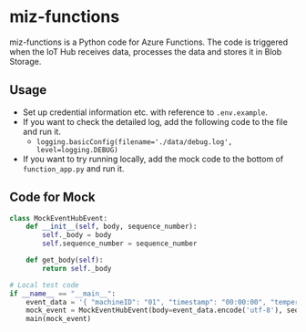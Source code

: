 # miz-functions
miz-functions is a Python code for Azure Functions. The code is triggered when the IoT Hub receives data, processes the data and stores it in Blob Storage.


## Usage
- Set up credential information etc. with reference to `.env.example`.
- If you want to check the detailed log, add the following code to the file and run it.
	- `logging.basicConfig(filename='./data/debug.log', level=logging.DEBUG)`
- If you want to try running locally, add the mock code to the bottom of `function_app.py` and run it.


## Code for Mock
```python
class MockEventHubEvent:
    def __init__(self, body, sequence_number):
        self._body = body
        self.sequence_number = sequence_number

    def get_body(self):
        return self._body

# Local test code
if __name__ == "__main__":
    event_data = '{ "machineID": "01", "timestamp": "00:00:00", "temperature": 25 }'
    mock_event = MockEventHubEvent(body=event_data.encode('utf-8'), sequence_number=1)
    main(mock_event)
```
